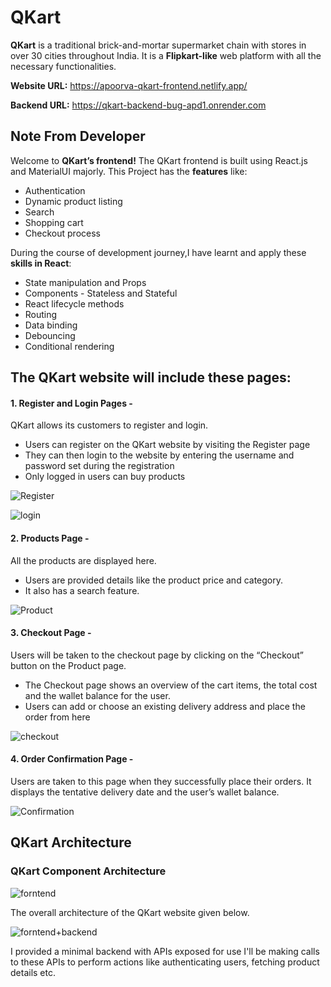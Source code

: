 
# QKart

**QKart** is a traditional brick-and-mortar supermarket chain with stores in over 30 cities throughout India. It is a **Flipkart-like** web platform with all the necessary functionalities.

**Website URL:** https://apoorva-qkart-frontend.netlify.app/

**Backend URL:** https://qkart-backend-bug-apd1.onrender.com

## Note From Developer

Welcome to **QKart’s frontend!** The QKart frontend is built using React.js and MaterialUI majorly. This Project has the **features** like:

* Authentication
* Dynamic product listing
* Search
* Shopping cart
* Checkout process

During the course of development journey,I have learnt and apply these **skills in React**:

* State manipulation and Props
* Components - Stateless and Stateful
* React lifecycle methods
* Routing
* Data binding
* Debouncing
* Conditional rendering
## The QKart website will include these pages:

#### 1. Register and Login Pages - 
QKart allows its customers to register and login.

* Users can register on the QKart website by visiting the Register page
* They can then login to the website by entering the username and password set during the registration
* Only logged in users can buy products

![Register](https://drive.google.com/uc?export=view&id=1Z8WwLc8BUHCq1QQ_FRHt5uCsHXJvTNjY)

![login](https://drive.google.com/uc?export=view&id=1DrwZIyToC40ifpl2Dd4jNEL8zdJGE2Mu)

#### 2. Products Page - 
All the products are displayed here.

* Users are provided details like the product price and category.
* It also has a search feature.

![Product](https://drive.google.com/uc?export=view&id=1ott_7Rq9OIhG3SDBb3TfXaADA0RQOY_t)

#### 3. Checkout Page - 
Users will be taken to the checkout page by clicking on the “Checkout” button on the Product page.

* The Checkout page shows an overview of the cart items, the total cost and the wallet balance for the user.
* Users can add or choose an existing delivery address and place the order from here

![checkout](https://drive.google.com/uc?export=view&id=1_o2iFgLEpwiF8L6Fl80-rYR7_jt52u7L)

#### 4. Order Confirmation Page - 
Users are taken to this page when they successfully place their orders. It displays the tentative delivery date and the user’s wallet balance.

![Confirmation](https://drive.google.com/uc?export=view&id=1Bgk_hZ0sfFwO39nGoBoNCDEiBKlNYFSv)

## QKart Architecture
### QKart Component Architecture

![forntend](https://drive.google.com/uc?export=view&id=1Lek4bgEXt6EALGWD465Go-_h_7Qb4xRf)

The overall architecture of the QKart website given below. 

![forntend+backend](https://drive.google.com/uc?export=view&id=1yF-h6yr_qQdgCFu9CCz5Zvv-ERhxph_e)

I provided a minimal backend with APIs exposed for use
I'll be making calls to these APIs to perform actions like authenticating users, fetching product details etc.

